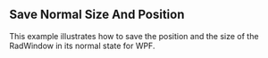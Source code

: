 ## Save Normal Size And Position
This example illustrates how to save the position and the size of the RadWindow in its normal state for WPF.

[//]: <keywords:persist, location, height, width, windowstate, normal>
